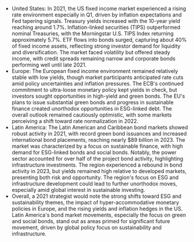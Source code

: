 - United States: In 2021, the US fixed income market experienced a rising rate environment especially in Q1, driven by inflation expectations and Fed tapering signals. Treasury yields increased with the 10-year yield reaching around 1.7%. Inflation-linked securities (TIPS) outperformed nominal Treasuries, with the Morningstar U.S. TIPS Index returning approximately 5.7%. ETF flows into bonds surged, capturing about 40% of fixed income assets, reflecting strong investor demand for liquidity and diversification. The market faced volatility but offered steady income, with credit spreads remaining narrow and corporate bonds performing well until late 2021.  
- Europe: The European fixed income environment remained relatively stable with low yields, though market participants anticipated rate cuts amid policy uncertainties and inflation pressures. The ECB's continued commitment to ultra-loose monetary policy kept yields in check, but investors sought opportunities in high-yield and green bonds. The EU's plans to issue substantial green bonds and progress in sustainable finance created unorthodox opportunities in ESG-linked debt. The overall outlook remained cautiously optimistic, with some markets perceiving a shift toward rate normalization in 2022.  
- Latin America: The Latin American and Caribbean bond markets showed robust activity in 2021, with record green bond issuances and increased international bond placements, reaching nearly $89 billion in 2023. The market was characterized by a focus on sustainable finance, with high demand for ESG-linked bonds and social bonds. Notably, the power sector accounted for over half of the project bond activity, highlighting infrastructure investments. The region experienced a rebound in bond activity in 2023, but yields remained high relative to developed markets, presenting both risk and opportunity. The region's focus on ESG and infrastructure development could lead to further unorthodox moves, especially amid global interest in sustainable investing.  
- Overall, a 2021 strategist would note the strong shifts toward ESG and sustainability themes, the impact of hyper-accommodative monetary policies in Europe, and the rising yields and inflation hedges in the US. Latin America's bond market movements, especially the focus on green and social bonds, stand out as areas primed for significant future movement, driven by global policy focus on sustainability and infrastructure.